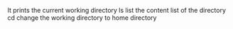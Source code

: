 It prints the current working directory
ls list the content list of the directory
cd change the working directory to home directory

